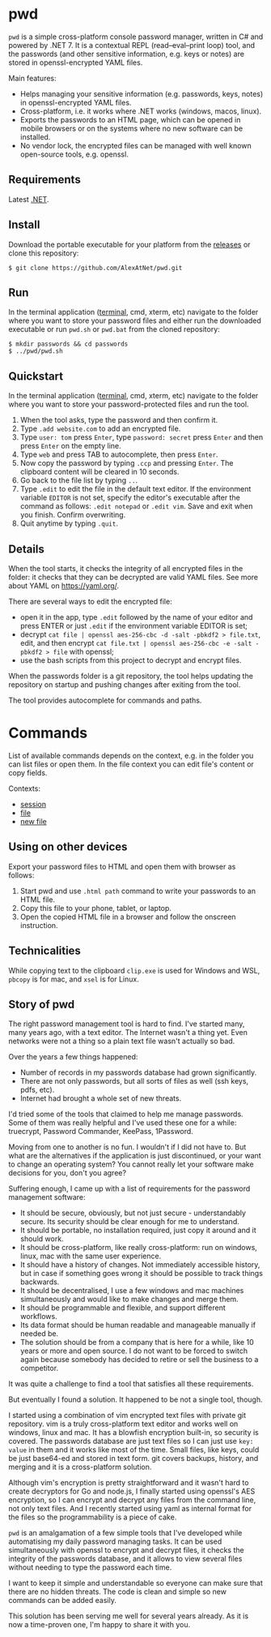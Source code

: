 # pwd

`pwd` is a simple cross-platform console password manager, written in C# and
powered by .NET 7. It is a contextual REPL (read–eval–print loop) tool, and
the passwords (and other sensitive information, e.g. keys or notes) are
stored in openssl-encrypted YAML files.

Main features:

- Helps managing your sensitive information (e.g. passwords, keys, notes) in
  openssl-encrypted YAML files.
- Cross-platform, i.e. it works where .NET works (windows, macos, linux).
- Exports the passwords to an HTML page, which can be opened in mobile browsers
  or on the systems where no new software can be installed.
- No vendor lock, the encrypted files can be managed with well known open-source
  tools, e.g. openssl.

## Requirements

Latest [.NET](https://dotnet.microsoft.com/download).

## Install

Download the portable executable for your platform from the
[releases](https://github.com/AlexAtNet/pwd/releases) or
clone this repository:

    $ git clone https://github.com/AlexAtNet/pwd.git

## Run

In the terminal application ([terminal](https://github.com/microsoft/terminal),
cmd, xterm, etc) navigate to the folder where you want to store your password
files and either run the downloaded executable or run `pwd.sh` or `pwd.bat`
from the cloned repository:

    $ mkdir passwords && cd passwords
    $ ../pwd/pwd.sh

## Quickstart

In the terminal application ([terminal](https://github.com/microsoft/terminal),
cmd, xterm, etc) navigate to the folder where you want to store your
password-protected files and run the tool.

1. When the tool asks, type the password and then confirm it.
2. Type `.add website.com` to add an encrypted file.
3. Type `user: tom` press `Enter`, type `password: secret` press `Enter` and
   then press `Enter` on the empty line.
4. Type `web` and press TAB to autocomplete, then press `Enter`.
5. Now copy the password by typing `.ccp` and pressing `Enter`.
   The clipboard content will be cleared in 10 seconds.
6. Go back to the file list by typing `..`.
7. Type `.edit` to edit the file in the default text editor. If the environment
    variable `EDITOR` is not set, specify the editor's executable after the
    command as follows: `.edit notepad` or `.edit vim`. Save and exit when you
    finish. Confirm overwriting.
8. Quit anytime by typing `.quit`.

## Details

When the tool starts, it checks the integrity of all encrypted files in
the folder: it checks that they can be decrypted are valid YAML files. See more
about YAML on https://yaml.org/.

There are several ways to edit the encrypted file:

- open it in the app, type `.edit` followed by the name of your editor and
  press ENTER or just `.edit` if the environment variable EDITOR is set;
- decrypt `cat file | openssl aes-256-cbc -d -salt -pbkdf2 > file.txt`, edit,
  and then encrypt `cat file.txt | openssl aes-256-cbc -e -salt -pbkdf2 > file`
  with openssl;
- use the bash scripts from this project to decrypt and encrypt files.  

When the passwords folder is a git repository, the tool helps updating
the repository on startup and pushing changes after exiting from the tool.

The tool provides autocomplete for commands and paths.

# Commands

List of available commands depends on the context, e.g. in the folder you can
list files or open them. In the file context you can edit file's content or copy
fields.

Contexts:

- [session](pwd/res/context_session_help.txt)
- [file](pwd/res/context_file_help.txt)
- [new file](pwd/res/context_new_file_help.txt)

## Using on other devices

Export your password files to HTML and open them with browser as follows:

1) Start pwd and use `.html path` command to write your passwords to an HTML
   file.
2) Copy this file to your phone, tablet, or laptop.
3) Open the copied HTML file in a browser and follow the onscreen instruction.

## Technicalities

While copying text to the clipboard `clip.exe` is used for Windows and WSL,
`pbcopy` is for mac, and `xsel` is for Linux.

## Story of pwd

The right password management tool is hard to find. I've started many, many
years ago, with a text editor. The Internet wasn't a thing yet. Even networks
were not a thing so a plain text file wasn't actually so bad.

Over the years a few things happened:

- Number of records in my passwords database had grown significantly.
- There are not only passwords, but all sorts of files as well (ssh
  keys, pdfs, etc).
- Internet had brought a whole set of new threats.

I'd tried some of the tools that claimed to help me manage passwords. Some of
them was really helpful and I've used these one for a while: truecrypt,
Password Commander, KeePass, 1Password.

Moving from one to another is no fun. I wouldn't if I did not have to. But what
are the alternatives if the application is just discontinued, or
your want to change an operating system? You cannot really let
your software make decisions for you, don't you agree?

Suffering enough, I came up with a list of requirements for the password
management software:

- It should be secure, obviously, but not just secure - understandably secure.
  Its security should be clear enough for me to understand.
- It should be portable, no installation required, just copy it around and it
  should work.
- It should be cross-platform, like really cross-platform: run on windows,
  linux, mac with the same user experience.
- It should have a history of changes. Not immediately accessible history, but
  in case if something goes wrong it should be possible to track things
  backwards.
- It should be decentralised, I use a few windows and mac machines
  simultaneously and would like to make changes and merge them.
- It should be programmable and flexible, and support different workflows.
- Its data format should be human readable and manageable manually if needed be.
- The solution should be from a company that is here for a while, like 10 years
  or more and open source. I do not want to be forced to switch again because
  somebody has decided to retire or sell the business to a competitor.

It was quite a challenge to find a tool that satisfies all these requirements.

But eventually I found a solution. It happened to be not a single tool, though.

I started using a combination of vim encrypted text files with private git
repository. vim is a truly cross-platform text editor and works well on windows,
linux and mac. It has a blowfish encryption built-in, so security is covered.
The passwords database are just text files so I can just use `key: value` in
them and it works like most of the time. Small files, like keys, could be just
base64-ed and stored in text form. git covers backups, history, and merging and
it is a cross-platform solution.

Although vim's encryption is pretty straightforward and it wasn't hard to create
decryptors for Go and node.js, I finally started using openssl's AES encryption,
so I can encrypt and decrypt any files from the command line, not only text
files. And I recently started using yaml as internal format for the files so the
programmability is a piece of cake.

`pwd` is an amalgamation of a few simple tools that I've developed while
automatising my daily password managing tasks. It can be used simultaneously
with openssl to encrypt and decrypt files, it checks the integrity of the
passwords database, and it allows to view several files without needing to type
the password each time.

I want to keep it simple and understandable so everyone can make sure that there
are no hidden threats. The code is clean and simple so new commands can be added
easily.

This solution has been serving me well for several years already. As it is now a
time-proven one, I'm happy to share it with you.